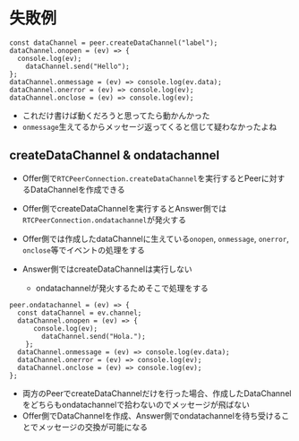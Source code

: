 <!-- TITLE: Data Channel -->
<!-- SUBTITLE: Peer to Peer Messaging -->

# 失敗例

```
const dataChannel = peer.createDataChannel("label");
dataChannel.onopen = (ev) => {
  console.log(ev);
	dataChannel.send("Hello");
};
dataChannel.onmessage = (ev) => console.log(ev.data);
dataChannel.onerror = (ev) => console.log(ev);
dataChannel.onclose = (ev) => console.log(ev);
```

- これだけ書けば動くだろうと思ってたら動かんかった
- `onmessage`生えてるからメッセージ返ってくると信じて疑わなかったよね

## createDataChannel & ondatachannel

- Offer側で`RTCPeerConnection.createDataChannel`を実行するとPeerに対するDataChannelを作成できる
- Offer側でcreateDataChannelを実行するとAnswer側では`RTCPeerConnection.ondatachannel`が発火する

- Offer側では作成したdataChannelに生えている`onopen`, `onmessage`, `onerror`, `onclose`等でイベントの処理をする
- Answer側ではcreateDataChannelは実行しない
	- ondatachannelが発火するためそこで処理をする

```
peer.ondatachannel = (ev) => {
  const dataChannel = ev.channel;
  dataChannel.onopen = (ev) => {
	  console.log(ev);
		dataChannel.send("Hola.");
	};
  dataChannel.onmessage = (ev) => console.log(ev.data);
  dataChannel.onerror = (ev) => console.log(ev);
  dataChannel.onclose = (ev) => console.log(ev);
};
```

- 両方のPeerでcreateDataChannelだけを行った場合、作成したDataChannelをどちらもondatachannelで拾わないのでメッセージが飛ばない
- Offer側でDataChannelを作成、Answer側でondatachannelを待ち受けることでメッセージの交換が可能になる